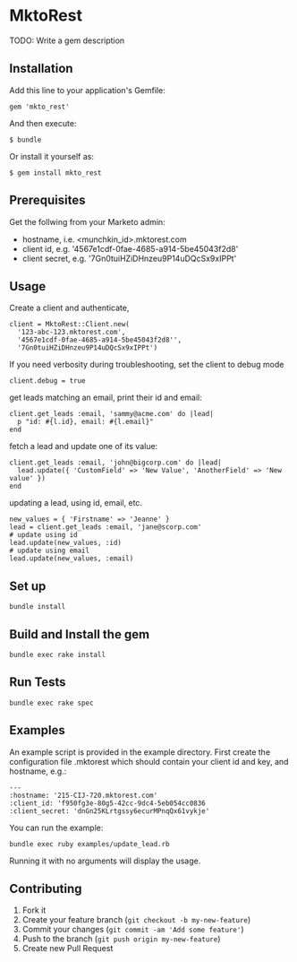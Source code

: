 # MktoRest

TODO: Write a gem description

## Installation

Add this line to your application's Gemfile:

    gem 'mkto_rest'

And then execute:

    $ bundle

Or install it yourself as:

    $ gem install mkto_rest

## Prerequisites
Get the follwing from your Marketo admin:
* hostname, i.e. \<munchkin_id\>.mktorest.com
* client id, e.g. '4567e1cdf-0fae-4685-a914-5be45043f2d8'
* client secret, e.g. '7Gn0tuiHZiDHnzeu9P14uDQcSx9xIPPt'

## Usage

Create a client and authenticate,

    client = MktoRest::Client.new(
      '123-abc-123.mktorest.com',
      '4567e1cdf-0fae-4685-a914-5be45043f2d8'', 
      '7Gn0tuiHZiDHnzeu9P14uDQcSx9xIPPt')

If you need verbosity during troubleshooting, set the client to debug mode

    client.debug = true

get leads matching an email, print their id and email:
    
    client.get_leads :email, 'sammy@acme.com' do |lead|
      p "id: #{l.id}, email: #{l.email}"
    end

fetch a lead and update one of its value:

    client.get_leads :email, 'john@bigcorp.com' do |lead|
      lead.update({ 'CustomField' => 'New Value', 'AnotherField' => 'New value' })
    end
  
updating a lead, using id, email, etc.

    new_values = { 'Firstname' => 'Jeanne' }
    lead = client.get_leads :email, 'jane@scorp.com' 
    # update using id
    lead.update(new_values, :id)
    # update using email
    lead.update(new_values, :email)
  

## Set up

    bundle install

## Build and Install the gem

    bundle exec rake install

## Run Tests

    bundle exec rake spec

## Examples

An example script is provided in the example directory. First create the configuration file .mktorest
which should contain your client id and key, and hostname, e.g.:

    ---
    :hostname: '215-CIJ-720.mktorest.com'
    :client_id: 'f950fg3e-80g5-42cc-9dc4-5eb054cc0836
    :client_secret: 'dnGn25KLrtgssy6ecurMPnqQx61vykje'

You can run the example:
  
    bundle exec ruby examples/update_lead.rb


Running it with no arguments will display the usage.    

## Contributing

1. Fork it
2. Create your feature branch (`git checkout -b my-new-feature`)
3. Commit your changes (`git commit -am 'Add some feature'`)
4. Push to the branch (`git push origin my-new-feature`)
5. Create new Pull Request
